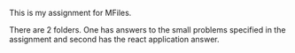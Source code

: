 This is my assignment for MFiles.

There are 2 folders. One has answers to the small problems specified in the assignment and second has the react application answer.
